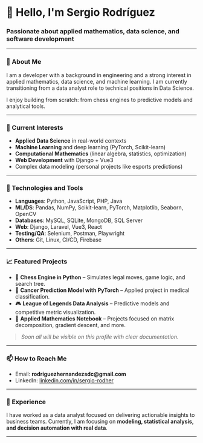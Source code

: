 <div id="md-editor-v3_5-preview" class="md-editor-preview github-theme md-editor-scrn"><h1 data-line="0">👋 Hello, I'm Sergio Rodríguez</h1>
<h3>Passionate about applied mathematics, data science, and software development</h3>
<hr data-line="3">
<h3 data-line="5" id="🚀 About Me">🚀 About Me</h3>
<p data-line="7">I am a developer with a background in engineering and a strong interest in applied mathematics, data science, and machine learning. I am currently transitioning from a data analyst role to technical positions in Data Science.</p>
<p data-line="9">I enjoy building from scratch: from chess engines to predictive models and analytical tools.</p>
<hr data-line="11">
<h3 data-line="13" id="🧠 Current Interests">🧠 Current Interests</h3>
<ul data-line="15">
<li><strong>Applied Data Science</strong> in real-world contexts</li>
<li><strong>Machine Learning</strong> and deep learning (PyTorch, Scikit-learn)</li>
<li><strong>Computational Mathematics</strong> (linear algebra, statistics, optimization)</li>
<li><strong>Web Development</strong> with Django + Vue3</li>
<li>Complex data modeling (personal projects like esports predictions)</li>
</ul>
<hr data-line="21">
<h3 data-line="23" id="🔧 Technologies and Tools">🔧 Technologies and Tools</h3>
<ul data-line="25">
<li><strong>Languages</strong>: Python, JavaScript, PHP, Java</li>
<li><strong>ML/DS</strong>: Pandas, NumPy, Scikit-learn, PyTorch, Matplotlib, Seaborn, OpenCV</li>
<li><strong>Databases</strong>: MySQL, SQLite, MongoDB, SQL Server</li>
<li><strong>Web</strong>: Django, Laravel, Vue3, React</li>
<li><strong>Testing/QA</strong>: Selenium, Postman, Playwright</li>
<li><strong>Others</strong>: Git, Linux, CI/CD, Firebase</li>
</ul>
<hr data-line="32">
<h3 data-line="34" id="📈 Featured Projects">📈 Featured Projects</h3>
<ul data-line="36">
<li>🧩 <strong>Chess Engine in Python</strong> – Simulates legal moves, game logic, and search tree.</li>
<li>🧬 <strong>Cancer Prediction Model with PyTorch</strong> – Applied project in medical classification.</li>
<li>🎮 <strong>League of Legends Data Analysis</strong> – Predictive models and competitive metric visualization.</li>
<li>🧮 <strong>Applied Mathematics Notebook</strong> – Projects focused on matrix decomposition, gradient descent, and more.</li>
</ul>
<blockquote data-line="41">
<p><em>Soon all will be visible on this profile with clear documentation.</em></p>
</blockquote>
<hr data-line="43">
<h3 data-line="45" id="📫 How to Reach Me">📫 How to Reach Me</h3>
<ul data-line="47">
<li>Email: <strong>rodriguezhernandezsdc@gmail.com</strong></li>
<li>LinkedIn: <a href="https://linkedin.com/in/sergio-rodher">linkedin.com/in/sergio-rodher</a></li>
</ul>
<hr data-line="50">
<h3 data-line="52" id="📄 Experience">📄 Experience</h3>
<p data-line="54">I have worked as a data analyst focused on delivering actionable insights to business teams. Currently, I am focusing on <strong>modeling, statistical analysis, and decision automation with real data</strong>.</p>
<hr data-line="56">
</div>
